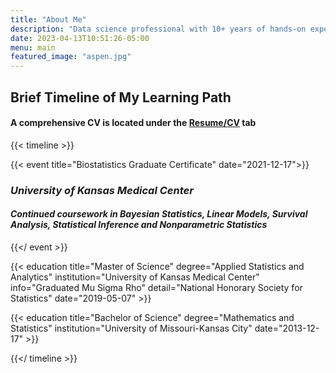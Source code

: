 ```yaml
---
title: "About Me"
description: "Data science professional with 10+ years of hands-on experience in advanced analytics, software engineering, statistics, and applied machine learning."
date: 2023-04-13T10:51:26-05:00
menu: main
featured_image: "aspen.jpg"
---
```


## Brief Timeline of My Learning Path

#### A comprehensive CV is located under the [Resume/CV](https://jmwinemiller.github.io/portfolio/resume "Current CV") tab

{{< timeline >}}

  {{< event
   title="Biostatistics Graduate Certificate"
   date="2021-12-17">}}
    <h3>
    <i>
      University of Kansas Medical Center
    </h3>
    <h4>
      Continued coursework in Bayesian Statistics, Linear Models, Survival Analysis, Statistical Inference and Nonparametric Statistics
    </i>
    </h4>
  {{</ event >}}


  {{< education
    title="Master of Science"
    degree="Applied Statistics and Analytics"
    institution="University of Kansas Medical Center"
    info="Graduated Mu Sigma Rho"
    detail="National Honorary Society for Statistics"
    date="2019-05-07" >}}

  {{< education
    title="Bachelor of Science"
    degree="Mathematics and Statistics"
    institution="University of Missouri-Kansas City"
    date="2013-12-17" >}}

{{</ timeline >}}